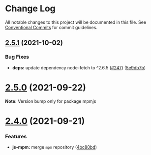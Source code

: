 # Change Log

All notable changes to this project will be documented in this file.
See [Conventional Commits](https://conventionalcommits.org) for commit guidelines.

## [2.5.1](https://github.com/sabertazimi/mpm/compare/v2.5.0...v2.5.1) (2021-10-02)


### Bug Fixes

* **deps:** update dependency node-fetch to ^2.6.5 ([#247](https://github.com/sabertazimi/mpm/issues/247)) ([5e9db7b](https://github.com/sabertazimi/mpm/commit/5e9db7b534986a8ca9bbc8dd77ca3a84c308cf61))





# [2.5.0](https://github.com/sabertazimi/mpm/compare/v2.4.0...v2.5.0) (2021-09-22)

**Note:** Version bump only for package mpmjs





# [2.4.0](https://github.com/sabertazimi/mpm/compare/v2.3.0...v2.4.0) (2021-09-21)


### Features

* **js-mpm:** merge `mpm` repository ([4bc80bd](https://github.com/sabertazimi/mpm/commit/4bc80bd6d5b2404fc1b2953133727dd47d0979bc))
